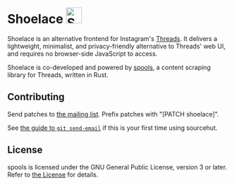 # Shoelace <img src="https://git.sr.ht/~nixgoat/shoelace/blob/master/static/img/shoelace.svg" alt="Shoelace logo, showing a shoelace bent in a circle" height=36px>
Shoelace is an alternative frontend for Instagram's [Threads](https://threads.net/). It delivers a lightweight, minimalist, and privacy-friendly alternative to Threads' web UI, and requires no browser-side JavaScript to access.

Shoelace is co-developed and powered by [spools](https://git.sr.ht/~nixgoat/spools), a content scraping library for Threads, written in Rust.

## Contributing
Send patches to [the mailing list](https://lists.sr.ht/~nixgoat/public-inbox). Prefix patches with "[PATCH shoelace]".

See [the guide to `git send-email`](https://git-send-email.io) if this is your first time using sourcehut.

## License
spools is licensed under the GNU General Public License, version 3 or later. Refer to
[the License](LICENSE) for details.